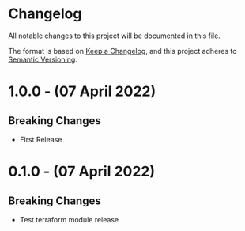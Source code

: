 # Changelog

All notable changes to this project will be documented in this file.

The format is based on [Keep a Changelog](https://keepachangelog.com/en/1.0.0/),
and this project adheres to [Semantic Versioning](https://semver.org/spec/v2.0.0.html).

# 1.0.0 - (07 April 2022)

## Breaking Changes

* First Release

# 0.1.0 - (07 April 2022)

## Breaking Changes

* Test terraform module release